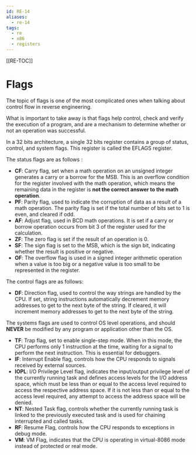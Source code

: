 ```yaml
---
id: RE-14
aliases:
  - re-14
tags:
  - re
  - x86
  - registers
---
```


[[RE-TOC]]

# Flags

The topic of flags is one of the most complicated ones when talking about control flow in reverse engineering.

What is important to take away is that flags help control, check and verify the execution of a program, and are a mechanism to determine whether or not an operation was successful.

In a 32 bits architecture, a single 32 bits register contains a group of status, control, and system flags. This register is called the EFLAGS register.

The status flags are as follows :

- **CF**: Carry flag, set when a math operation on an unsigned integer generates a carry or a borrow for the MSB. This is an overflow condition for the register involved with the math operation, which means the remaining data in the register is **not the correct answer to the math operation**.
- **PF**: Parity flag, used to indicate the corruption of data as a result of a math operation. The parity flag is set if the total number of bits set to 1 is even, and cleared if odd.
- **AF**: Adjust flag, used in BCD math operations. It is set if a carry or borrow operation occurs from bit 3 of the register used for the calculation.
- **ZF**: The zero flag is set if the result of an operation is 0.
- **SF**: The sign flag is set to the MSB, which is the sign bit, indicating whether the result is positive or negative.
- **OF**: The overflow flag is used in a signed integer arithmetic operation when a value is too big or a negative value is too small to be represented in the register.

The control flags are as follows:

- **DF**: Direction flag, used to control the way strings are handled by the CPU. If set, string instructions automatically decrement memory addresses to get to the next byte of the string. If cleared, it will increment memory addresses to get to the next byte of the string.

The systems flags are used to control OS level operations, and should **NEVER** be modified by any program or application other than the OS.

- **TF**: Trap flag, set to enable single-step mode. When in this mode, the CPU performs only 1 instruction at the time, waiting for a signal to perform the next instruction. This is essential for debuggers.
- **IF**: Interrupt Enable flag, controls how the CPU responds to signals received by external sources.
- **IOPL**: I/O Privilege Level flag, indicates the input/output privilege level of the currently running task and defines access levels for the I/O address space, which must be less than or equal to the access level required to access the respective address space. If it is not less than or equal to the access level required, any attempt to access the address space will be denied.
- **NT**: Nested Task flag, controls whether the currently running task is linked to the previously executed task and is used for chaining interrupted and called tasks.
- **RF**: Resume Flag, controls how the CPU responds to exceptions in debug mode.
- **VM**: VM Flag, indicates that the CPU is operating in virtual-8086 mode instead of protected or real mode.
